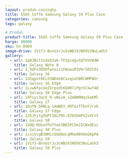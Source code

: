 ```yaml
---
layout: produk-casinghp
title: 5SOS Coffe Samsung Galaxy S9 Plus Case
categories: samsung
tags: galaxy

# Produk
product-title: 5SOS Coffe Samsung Galaxy S9 Plus Case
harga: 90000
sku: hn-0969
image-drive: 1V1fJ-BnnUzrJu3cWBz9JNO9V2NxLaGh3
gallery:
  - url: 1p0JBct2u4xbIab-TP2pc4guSQfXVVAdW
    title: Galaxy Note 8
  - url: 1_XUFo3ODOfwnxzz1FWuwuR3VKr5D2tO1
    title: Galaxy S6
  - url: 1d1qpot6ELSSWDek8CavqiohBRCWMPWGr
    title: Galaxy S6 Edge
  - url: 1LvwNfpcUeZkrpodtK6BR7iPgtVCkwf4B
    title: Galaxy S6 Edge Plus
  - url: 19fcyc3qcE_H-uWiuA_vZmOW9WqskaKMl
    title: Galaxy S7
  - url: 1DuYN_D4NLq-sAmNEV_9DTozfTknYJrxk
    title: Galaxy S7 Edge
  - url: 135JhjtgSbPl16LP9k-87bXGmPX2vVCnf
    title: Galaxy S8
  - url: 1S0Q-MdsoFPoTYeX3BKSPC5mJICWxOEsc
    title: Galaxy S8 Plus
  - url: 1csiVigB30MicbGDNoLqMhm90XkH2KpPA
    title: Galaxy S9
  - url: 1V1fJ-BnnUzrJu3cWBz9JNO9V2NxLaGh3
    title: Galaxy S9 Plus
---
```

